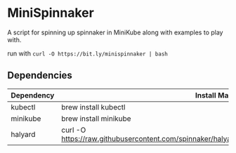 # MiniSpinnaker

A script for spinning up spinnaker in MiniKube along with examples to play with.

run with `curl -O https://bit.ly/minispinnaker | bash`

## Dependencies

Dependency | Install Mac
---------- | ----------- 
kubectl    | brew install kubectl
minikube   | brew install minikube
halyard    | curl -O https://raw.githubusercontent.com/spinnaker/halyard/master/install/macos/InstallHalyard.sh
